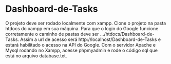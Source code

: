 # Dashboard-de-Tasks
  O projeto deve ser rodado localmente com xampp.
  Clone o projeto na pasta htdocs do xampp em sua máquina.
  Para que o login do Google funcione corretamente o caminho de pastas deve ser .../htdocs/Dashboard-de-Tasks. Assim a url de acesso será http://localhost/Dashboard-de-Tasks e estará habilitado o acesso na API do Google.
  Com o servidor Apache e Mysql rodando no Xampp, acesse phpmyadmin e rode o código sql que está no arquivo database.txt.
  
  
